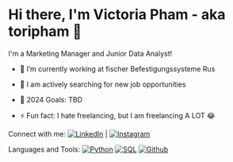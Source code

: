 # Hi there, I'm Victoria Pham - aka toripham 👋

I'm a Marketing Manager and Junior Data Analyst!

- 👷 I’m currently working at fischer Befestigungssysteme Rus
  
- 🌱 I am actively searching for new job opportunities
  
- 🥅 2024 Goals: TBD

- ⚡️ Fun fact: I hate freelancing, but I am freelancing A LOT 😂

Connect with me:
[![LinkedIn](https://img.shields.io/badge/-LinkedIn-blue)](link-to-your-linkedin-profile) | [![Instagram](https://img.shields.io/badge/-Instagram-pink)](https://www.instagram.com/victoripham/?hl=ru)

Languages and Tools:
[![Python](https://img.shields.io/badge/-Python-blue?style=for-the-badge&logo=python)](#) 
[![SQL](https://img.shields.io/badge/-SQL-yellow?style=for-the-badge&logo=sql)](#) 
[![Github](https://img.shields.io/badge/-Github-black?style=for-the-badge&logo=github)](#)
